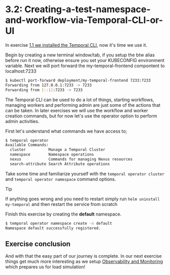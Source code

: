 # 3.2: Creating-a-test-namespace-and-workflow-via-Temporal-CLI-or-UI

In exercise [1.1 we installed the Temporal CLI](../1.Preparing-Your-Environment/1.1.Installing-prerequisites.md), now it's time we use it. 

Begin by creating a new terminal window/tab, if you setup the btw alias before run it now, otherwise ensure you set your KUBECONFIG environment variable. Next we will port forward the my-temporal-frontend compontent to localhost:7233


```bash
$ kubectl port-forward deployment/my-temporal-frontend 7233:7233
Forwarding from 127.0.0.1:7233 -> 7233
Forwarding from [::1]:7233 -> 7233
```


The Temporal CLI can be used to do a lot of things, starting workflows, managing workers and performing admin are just some of the actions that can be taken. In later exercises we will use the workflow and worker creation commands, but for now let's use the operator option to perform admin activities.

First let's understand what commands we have access to;
```bash
$ temporal operator
Available Commands:
  cluster          Manage a Temporal Cluster
  namespace        Namespace operations
  nexus            Commands for managing Nexus resources
  search-attribute Search Attribute operations
  ```

Take some time and familiarize yourself with the `temporal operator cluster` and `temporal operator namespace` command options.

> [!TIP]
> If anything goes wrong and you need to restart simply run `helm uninstall my-temporal` and then restart the service from scratch

Finish this exercise by creating the **default** namespace.
```bash
$ temporal operator namespace create -n default
Namespace default successfully registered.
```

## Exercise conclusion
And with that the easy part of our journey is complete. In our next exercise things get much more interesting as we setup [Observability and Monitoring](../4.Observability-and-Monitoring/README.md) which prepares us for load simulation!

